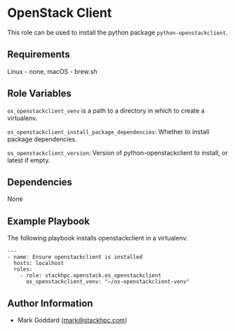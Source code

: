 OpenStack Client
================

This role can be used to install the python package ``python-openstackclient``.

Requirements
------------

Linux - none, macOS - brew.sh

Role Variables
--------------

`os_openstackclient_venv` is a path to a directory in which to create a
virtualenv.

`os_openstackclient_install_package_dependencies`: Whether to install package
dependencies.

`os_openstackclient_version`: Version of python-openstackclient to install, or
latest if empty.

Dependencies
------------

None

Example Playbook
----------------

The following playbook installs openstackclient in a virtualenv.

    ---
    - name: Ensure openstackclient is installed
      hosts: localhost
      roles:
        - role: stackhpc.openstack.os_openstackclient
          os_openstackclient_venv: "~/os-openstackclient-venv"

Author Information
------------------

- Mark Goddard (<mark@stackhpc.com>)
